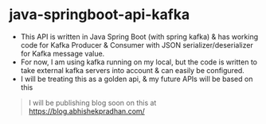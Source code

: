 # java-springboot-api-kafka

- This API is written in Java Spring Boot (with spring kafka) &amp; has working code for Kafka Producer &amp; Consumer with JSON serializer/deserializer for Kafka message value.
- For now, I am using kafka running on my local, but the code is written to take external kafka servers into account & can easily be configured.
- I will be treating this as a golden api, & my future APIs will be based on this

> I will be publishing blog soon on this at <https://blog.abhishekpradhan.com/>

